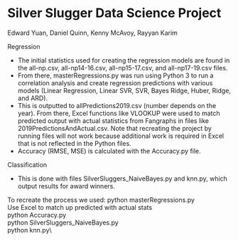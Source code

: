# Silver Slugger Data Science Project

Edward Yuan, Daniel Quinn, Kenny McAvoy, Rayyan Karim

Regression
- The initial statistics used for creating the regression models are found in the all-np.csv, all-np14-16.csv, all-np15-17.csv, and all-np17-19.csv files.
- From there, masterRegressions.py was run using Python 3 to run a correlation analysis and create regression predictions with various models (Linear Regression, Linear SVR, SVR, Bayes Ridge, Huber, Ridge, and ARD).
- This is outputted to allPredictions2019.csv (number depends on the year). From there, Excel functions like VLOOKUP were used to match predicted output with actual statistics from Fangraphs in files like 2019PredictionsAndActual.csv. Note that recreating the project by running files will not work because additional work is required in Excel that is not reflected in the Python files.
- Accuracy (RMSE, MSE) is calculated with the Accuracy.py file.

Classification
- This is done with files SilverSluggers_NaiveBayes.py and knn.py, which output results for award winners. 

To recreate the process we used:
python masterRegressions.py\
Use Excel to match up predicted with actual stats\
python Accuracy.py\
python SilverSluggers_NaiveBayes.py\
python knn.py\

